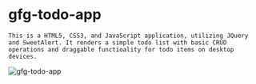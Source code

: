 # gfg-todo-app

`This is a HTML5, CSS3, and JavaScript application, utilizing JQuery and SweetAlert. It renders a simple todo list with basic CRUD operations and draggable functioality for todo items on desktop devices.
`

![gfg-todo-app](https://github.com/user-attachments/assets/905b1d24-3db9-467d-a855-43c20c2e1ac3)